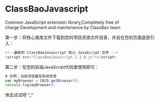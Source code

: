 # ClassBaoJavascript
Common JavaScript extension library,Completely free of charge.Development and maintenance by ClassBao team.

第一步：将核心类库文件下载到您的项目资源文件目录，并且在您的页面底部引入：
```javascript
<!--最新的 ClassBaoJavascript 核心 JavaScript 文件 -->
<script src="ClassBaoJavascript-1.1.0.js"></script>
```

第二步：在您的前端JavaScript代码里使用即可：
```javascript
# 示例：当前浏览器及系统信息
var myBrowser = CBJS.getBrowser();
console.log(myBrowser);
```
快去试试吧 ^_^

